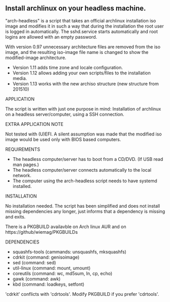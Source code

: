 Install archlinux on your headless machine.
-------------------------------------------


"arch-headless" is a script that takes an official archlinux installation iso image and modifies it in such a way that during the installation the root user is logged in automatically. The sshd.service starts automatically and root logins are allowed with an empty password.

With version 0.97 unnecessary architecture files are removed from the iso image, and the resulting iso-image file name is changed to show the modified-image architecture.
- Version 1.11 adds time zone and locale configuration.
- Version 1.12 allows adding your own scripts/files to the installation media.
- Version 1.13 works with the new archiso structure (new structure from 201510)

APPLICATION

The script is written with just one purpose in mind:  Installation of archlinux on a headless server/computer, using a SSH connection.


EXTRA APPLICATION NOTE

Not tested with (U)EFI. A silent assumption was made that the modified iso image would be used only with BIOS based computers.


REQUIREMENTS

- The headless computer/server has to boot from a CD/DVD. (If USB read man pages.)
- The headless computer/server connects automatically to the local network.
- The computer using the arch-headless script needs to have systemd installed.


INSTALLATION

No installation needed. The script has been simplified and does not install missing dependencies any longer, just informs that a dependency is missing and exits.

There is a PKGBUILD availavble on Arch linux AUR and on https://github/wiemag/PKGBUILDs


DEPENDENCIES

- squashfs-tools (cammands: unsquashfs, mksquashfs)
- cdrkit         (command:  genisoimage)
- sed            (command:  sed)
- util-linux     (command:  mount, umount)
- coreutils      (command:  wc, md5sum, ln, cp, echo)
- gawk           (command:  awk)
- kbd            (command:  loadkeys, setfont)

'cdrkit' conflicts with 'cdrtools'. Modify PKGBUILD if you prefer 'cdrtools'.
